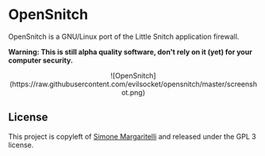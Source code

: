 # OpenSnitch

OpenSnitch is a GNU/Linux port of the Little Snitch application firewall.

**Warning: This is still alpha quality software, don't rely on it (yet) for your computer security.**

<center>
    ![OpenSnitch](https://raw.githubusercontent.com/evilsocket/opensnitch/master/screenshot.png)
</center>

## License

This project is copyleft of [Simone Margaritelli](http://www.evilsocket.net/) and released under the GPL 3 license.
